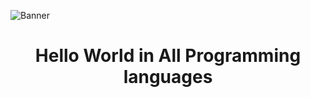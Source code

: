 ![Banner](https://user-images.githubusercontent.com/67812625/160925187-2a6ce024-41b9-40fa-9bf3-687de0d6536a.jpeg)
<h1 align="center">Hello World in All Programming languages</h1>
 
